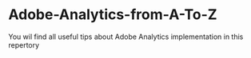 # Adobe-Analytics-from-A-To-Z

You wil find all useful tips about Adobe Analytics implementation in this repertory
